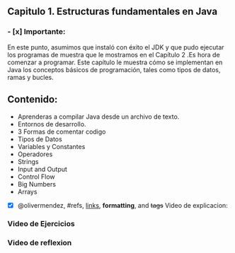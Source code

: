## Capitulo 1. Estructuras fundamentales en Java


### - [x] Importante:
En este punto, asumimos que instaló con éxito el JDK y que pudo ejecutar los programas de muestra que le mostramos en el Capítulo 2 .Es hora de comenzar a programar. Este capítulo le muestra cómo se implementan en Java los conceptos básicos de programación, tales como tipos de datos, ramas y bucles.

## Contenido:

- Aprenderas a compilar Java desde un archivo de texto.
- Entornos de desarrollo.
- 3 Formas de comentar codigo
- Tipos de Datos
- Variables y Constantes
- Operadores
- Strings
- Input and Output
- Control Flow
- Big Numbers
- Arrays


- [x] @olivermendez, #refs, [links](youtube.com), **formatting**, and <del>tags</del> Video de explicacion:

### Video de Ejercicios

### Video de reflexion
